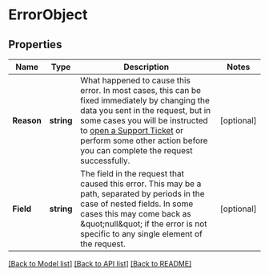 # ErrorObject

## Properties
Name | Type | Description | Notes
------------ | ------------- | ------------- | -------------
**Reason** | **string** | What happened to cause this error. In most cases, this can be fixed immediately by changing the data you sent in the request, but in some cases you will be instructed to [open a Support Ticket](/#operation/createTicket) or perform some other action before you can complete the request successfully.  | [optional] 
**Field** | **string** | The field in the request that caused this error. This may be a path, separated by periods in the case of nested fields. In some cases this may come back as \&quot;null\&quot; if the error is not specific to any single element of the request.  | [optional] 

[[Back to Model list]](../README.md#documentation-for-models) [[Back to API list]](../README.md#documentation-for-api-endpoints) [[Back to README]](../README.md)


